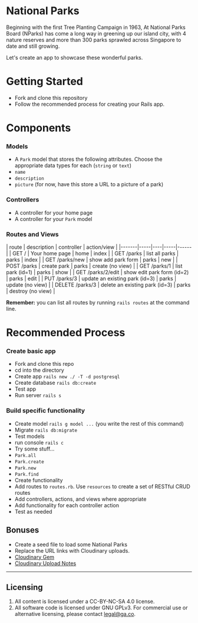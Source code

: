 # National Parks

Beginning with the first Tree Planting Campaign in 1963, At National Parks Board (NParks) has come a long way in greening up our island city, with 4 nature reserves and more than 300 parks sprawled across Singapore to date and still growing.  

Let's create an app to showcase these wonderful parks.

# Getting Started

*   Fork and clone this repository
*   Follow the recommended process for creating your Rails app.

# Components

### Models

*   A `Park` model that stores the following attributes. Choose the appropriate data types for each (`string` or `text`)
*   `name`
*   `description`
*   `picture` (for now, have this store a URL to a picture of a park)

### Controllers

*   A controller for your home page
*   A controller for your `Park` model

### Routes and Views

| route | description | controller |  action/view |
|-------|-----|----|-----|------|
| GET /  | Your home page | home | index |
| GET /parks | list all parks | parks | index |
| GET /parks/new | show add park form | parks | new |
| POST /parks | create park | parks | create (no view) |
| GET /parks/1 | list park (id=1) | parks | show |
| GET /parks/2/edit | show edit park form (id=2) | parks | edit |
| PUT /parks/3 | update an existing park (id=3) | parks | update (no view) |
| DELETE /parks/3 | delete an existing park (id=3) | parks | destroy (no view) |

**Remember:** you can list all routes by running `rails routes` at the command line.

# Recommended Process

### Create basic app

*   Fork and clone this repo
*   cd into the directory
*   Create app `rails new ./ -T -d postgresql`
*   Create database `rails db:create`
*   Test app
*   Run server `rails s`

### Build specific functionality

*   Create model `rails g model ...` (you write the rest of this command)
*   Migrate `rails db:migrate`
*   Test models
*   run console `rails c`
*   Try some stuff...
  *   `Park.all`
  *   `Park.create`
  *   `Park.new`
  *   `Park.find`
*   Create functionality
*   Add routes to `routes.rb`. Use `resources` to create a set of RESTful CRUD routes
*   Add controllers, actions, and views where appropriate
*   Add functionality for each controller action
*   Test as needed

## Bonuses

*   Create a seed file to load some National Parks
*   Replace the URL links with Cloudinary uploads.
*   [Cloudinary Gem](https://github.com/cloudinary/cloudinary_gem)
*   [Cloudinary Upload Notes](https://wdi_sea.gitbooks.io/notes/content/06-ruby-rails/additional-topics/rails-cloudinary/readme.html)

---

## Licensing
1.  All content is licensed under a CC-BY-NC-SA 4.0 license.
2.  All software code is licensed under GNU GPLv3. For commercial use or alternative licensing, please contact legal@ga.co.
